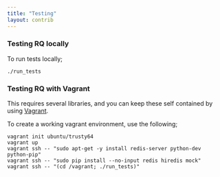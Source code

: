 ```yaml
---
title: "Testing"
layout: contrib
---
```


### Testing RQ locally

To run tests locally;

```
./run_tests
```

### Testing RQ with Vagrant

This requires several libraries, and you can keep these self contained by using [Vagrant](https://www.vagrantup.com/). 

To create a working vagrant environment, use the following;

```
vagrant init ubuntu/trusty64
vagrant up
vagrant ssh -- "sudo apt-get -y install redis-server python-dev python-pip"
vagrant ssh -- "sudo pip install --no-input redis hiredis mock"
vagrant ssh -- "(cd /vagrant; ./run_tests)"
```

